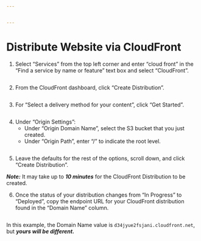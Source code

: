 ```yaml
---


---
```


<h1 id="distribute-website-via-cloudfront">Distribute Website via CloudFront</h1>
<ol>
<li>Select “Services” from the top left corner and enter “cloud front” in the “Find a service by name or feature” text box and select “CloudFront”.</li>
</ol>
<p><a href="https://classroom.udacity.com/nanodegrees/nd9990/parts/4bf365d7-4a50-4fc0-aee3-30ad1e60c15d/modules/1cf10ed1-e953-4911-8d27-982d6ae97ae1/lessons/cc6eb870-02d0-4825-8fae-b552bd531c7c/concepts/e5301d44-0c4f-4ff6-9790-a0406ff65e9a#"></a></p>
<p><img src="https://video.udacity-data.com/topher/2019/May/5cee95b3_screen-shot-2019-05-18-at-12.22.56-pm/screen-shot-2019-05-18-at-12.22.56-pm.png" alt=""></p>
<ol start="2">
<li>From the CloudFront dashboard, click “Create Distribution”.</li>
</ol>
<p><a href="https://classroom.udacity.com/nanodegrees/nd9990/parts/4bf365d7-4a50-4fc0-aee3-30ad1e60c15d/modules/1cf10ed1-e953-4911-8d27-982d6ae97ae1/lessons/cc6eb870-02d0-4825-8fae-b552bd531c7c/concepts/e5301d44-0c4f-4ff6-9790-a0406ff65e9a#"></a></p>
<p><img src="https://video.udacity-data.com/topher/2019/May/5cee95b1_screen-shot-2019-05-18-at-12.24.43-pm/screen-shot-2019-05-18-at-12.24.43-pm.png" alt=""></p>
<ol start="3">
<li>For “Select a delivery method for your content”, click “Get Started”.</li>
</ol>
<p><a href="https://classroom.udacity.com/nanodegrees/nd9990/parts/4bf365d7-4a50-4fc0-aee3-30ad1e60c15d/modules/1cf10ed1-e953-4911-8d27-982d6ae97ae1/lessons/cc6eb870-02d0-4825-8fae-b552bd531c7c/concepts/e5301d44-0c4f-4ff6-9790-a0406ff65e9a#"></a></p>
<p><img src="https://video.udacity-data.com/topher/2019/May/5cee95ab_screen-shot-2019-05-18-at-1.08.32-pm/screen-shot-2019-05-18-at-1.08.32-pm.png" alt=""></p>
<ol start="4">
<li>Under “Origin Settings”:
<ul>
<li>Under “Origin Domain Name”, select the S3 bucket that you just created.</li>
<li>Under “Origin Path”, enter “/” to indicate the root level.</li>
</ul>
</li>
</ol>
<p><a href="https://classroom.udacity.com/nanodegrees/nd9990/parts/4bf365d7-4a50-4fc0-aee3-30ad1e60c15d/modules/1cf10ed1-e953-4911-8d27-982d6ae97ae1/lessons/cc6eb870-02d0-4825-8fae-b552bd531c7c/concepts/e5301d44-0c4f-4ff6-9790-a0406ff65e9a#"></a></p>
<p><img src="https://video.udacity-data.com/topher/2019/May/5cee95af_screen-shot-2019-05-18-at-1.07.44-pm/screen-shot-2019-05-18-at-1.07.44-pm.png" alt=""></p>
<ol start="5">
<li>Leave the defaults for the rest of the options, scroll down, and click “Create Distribution”.</li>
</ol>
<p><strong><em>Note:</em></strong>  It may take up to  <strong><em>10 minutes</em></strong>  for the CloudFront Distribution to be created.</p>
<ol start="6">
<li>Once the status of your distribution changes from “In Progress” to “Deployed”, copy the endpoint URL for your CloudFront distribution found in the “Domain Name” column.</li>
</ol>
<p><a href="https://classroom.udacity.com/nanodegrees/nd9990/parts/4bf365d7-4a50-4fc0-aee3-30ad1e60c15d/modules/1cf10ed1-e953-4911-8d27-982d6ae97ae1/lessons/cc6eb870-02d0-4825-8fae-b552bd531c7c/concepts/e5301d44-0c4f-4ff6-9790-a0406ff65e9a#"></a></p>
<p><img src="https://video.udacity-data.com/topher/2019/May/5cee95a9_screen-shot-2019-05-18-at-12.40.31-pm/screen-shot-2019-05-18-at-12.40.31-pm.png" alt=""></p>
<p>In this example, the Domain Name value is  <code>d34jyue2fsjani.cloudfront.net</code>, but  <strong><em>yours will be different.</em></strong></p>

